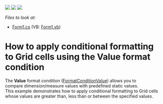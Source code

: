 <!-- default badges list -->
![](https://img.shields.io/endpoint?url=https://codecentral.devexpress.com/api/v1/VersionRange/128580671/15.1.4%2B)
[![](https://img.shields.io/badge/Open_in_DevExpress_Support_Center-FF7200?style=flat-square&logo=DevExpress&logoColor=white)](https://supportcenter.devexpress.com/ticket/details/T259897)
[![](https://img.shields.io/badge/📖_How_to_use_DevExpress_Examples-e9f6fc?style=flat-square)](https://docs.devexpress.com/GeneralInformation/403183)
<!-- default badges end -->
<!-- default file list -->
*Files to look at*:

* [Form1.cs](./CS/Dashboard_ConditionalFormatting_Grid/Form1.cs) (VB: [Form1.vb](./VB/Dashboard_ConditionalFormatting_Grid/Form1.vb))
<!-- default file list end -->
# How to apply conditional formatting to Grid cells using the Value format condition


<p>The <strong>Value</strong> format condition (<a href="https://documentation.devexpress.com/#Dashboard/clsDevExpressDashboardCommonFormatConditionValuetopic">FormatConditionValue</a>) allows you to compare dimension/measure values with predefined static values.<br />This example demonstrates how to apply conditional formatting to Grid cells whose values are greater than, less than or between the specified values.</p>

<br/>


